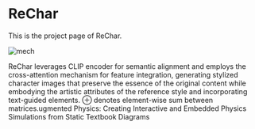 # ReChar

This is the project page of ReChar.


![mech](https://github.com/01yzzyu/ReChar/blob/main/assets/framework_00.png)	

ReChar leverages CLIP encoder for semantic alignment and employs the cross-attention mechanism for feature integration, generating stylized character images that preserve the essence of the original content while embodying the artistic attributes of the reference style and incorporating text-guided elements. $\oplus$ denotes element-wise sum between matrices.ugmented Physics: Creating Interactive and Embedded Physics Simulations from Static Textbook Diagrams

